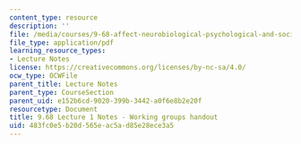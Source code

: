 ```yaml
---
content_type: resource
description: ''
file: /media/courses/9-68-affect-neurobiological-psychological-and-sociocultural-counterparts-of-feelings-spring-2013/483fc0e5b20d565eac5ad85e28ece3a5_MIT9_68S13_Wrkg_grp_L1.pdf
file_type: application/pdf
learning_resource_types:
- Lecture Notes
license: https://creativecommons.org/licenses/by-nc-sa/4.0/
ocw_type: OCWFile
parent_title: Lecture Notes
parent_type: CourseSection
parent_uid: e152b6cd-9020-399b-3442-a0f6e8b2e20f
resourcetype: Document
title: 9.68 Lecture 1 Notes - Working groups handout
uid: 483fc0e5-b20d-565e-ac5a-d85e28ece3a5
---
```

